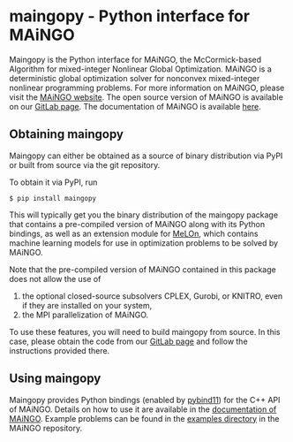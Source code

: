 # maingopy - Python interface for MAiNGO

Maingopy is the Python interface for MAiNGO, the McCormick-based Algorithm for mixed-integer Nonlinear Global Optimization.
MAiNGO is a deterministic global optimization solver for nonconvex mixed-integer nonlinear programming problems.
For more information on MAiNGO, please visit the [MAiNGO website](http://permalink.avt.rwth-aachen.de/?id=729717).
The open source version of MAiNGO is available on our [GitLab page](https://git.rwth-aachen.de/avt-svt/public/maingo).
The documentation of MAiNGO is available [here](https://avt-svt.pages.rwth-aachen.de/public/maingo).

## Obtaining maingopy

Maingopy can either be obtained as a source of binary distribution via PyPI or built from source via the git repository.

To obtain it via PyPI, run

    $ pip install maingopy

This will typically get you the binary distribution of the maingopy package that contains a pre-compiled version of MAiNGO along with its Python bindings, as well as an extension module for [MeLOn](https://git.rwth-aachen.de/avt-svt/public/melon), which contains machine learning models for use in optimization problems to be solved by MAiNGO.

Note that the pre-compiled version of MAiNGO contained in this package does not allow the use of 
1. the optional closed-source subsolvers CPLEX, Gurobi, or KNITRO, even if they are installed on your system,
2. the MPI parallelization of MAiNGO.

To use these features, you will need to build maingopy from source. In this case, please obtain the code from our [GitLab page](https://git.rwth-aachen.de/avt-svt/public/maingo) and follow the instructions provided there.

## Using maingopy

Maingopy provides Python bindings (enabled by [pybind11](https://pybind11.readthedocs.io/en/stable/index.html)) for the C++ API of MAiNGO.
Details on how to use it are available in the [documentation of MAiNGO](https://avt-svt.pages.rwth-aachen.de/public/maingo).
Example problems can be found in the [examples directory](https://git.rwth-aachen.de/avt-svt/public/maingo/-/tree/master/examples) in the MAiNGO repository.
